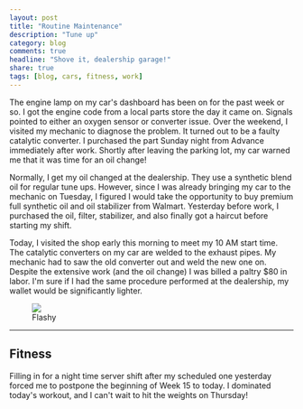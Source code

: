 ```yaml
---
layout: post
title: "Routine Maintenance"
description: "Tune up"
category: blog
comments: true
headline: "Shove it, dealership garage!"
share: true
tags: [blog, cars, fitness, work]
---
```

The engine lamp on my car's dashboard has been on for the past week or so.  I got the engine code from a local parts store the day it came on.  Signals pointed to either an oxygen sensor or converter issue.  Over the weekend, I visited my mechanic to diagnose the problem.  It turned out to be a faulty catalytic converter.  I purchased the part Sunday night from Advance immediately after work.  Shortly after leaving the parking lot, my car warned me that it was time for an oil change!

Normally, I get my oil changed at the dealership.  They use a synthetic blend oil for regular tune ups.  However, since I was already bringing my car to the mechanic on Tuesday, I figured I would take the opportunity to buy premium full synthetic oil and oil stabilizer from Walmart.  Yesterday before work, I purchased the oil, filter, stabilizer, and also finally got a haircut before starting my shift.

Today, I visited the shop early this morning to meet my 10 AM start time.  The catalytic converters on my car are welded to the exhaust pipes.  My mechanic had to saw the old converter out and weld the new one on.  Despite the extensive work (and the oil change) I was billed a paltry $80 in labor.  I'm sure if I had the same procedure performed at the dealership, my wallet would be significantly lighter.

<figure>
     <a href="{{ site.url }}/images/sparks.jpg"><img src="{{ site.url }}/images/sparks.jpg"></a>
     <figcaption>Flashy</figcaption>
</figure>

----

## Fitness

Filling in for a night time server shift after my scheduled one yesterday forced me to postpone the beginning of Week 15 to today.  I dominated today's workout, and I can't wait to hit the weights on Thursday! 
